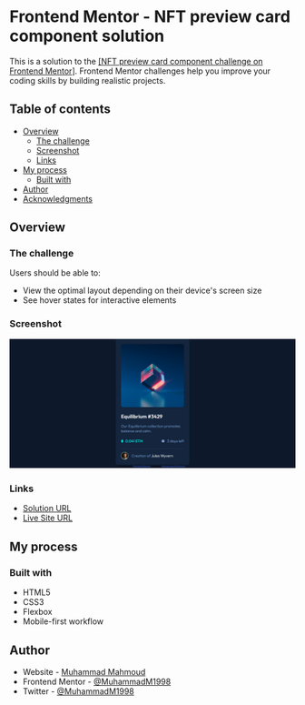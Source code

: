 # Frontend Mentor - NFT preview card component solution

This is a solution to the [[NFT preview card component challenge on Frontend Mentor]](https://www.frontendmentor.io/challenges/nft-preview-card-component-SbdUL_w0U).
Frontend Mentor challenges help you improve your coding skills by building realistic projects.

## Table of contents

-   [Overview](#overview)
    -   [The challenge](#the-challenge)
    -   [Screenshot](#screenshot)
    -   [Links](#links)
-   [My process](#my-process)
    -   [Built with](#built-with)
-   [Author](#author)
-   [Acknowledgments](#acknowledgments)

## Overview

### The challenge

Users should be able to:

-   View the optimal layout depending on their device's screen size
-   See hover states for interactive elements

### Screenshot

![1638729196236.png](image/README/1638729196236.png)

### Links

-   [Solution URL](https://github.com/MuhammadM1998/NFT-Preview-Card-Component)
-   [Live Site URL](<[https://muhammadm1998.github.io/NFT-Preview-Card-Component/]()>)

## My process

### Built with

-   HTML5
-   CSS3
-   Flexbox
-   Mobile-first workflow

## Author

-   Website - [Muhammad Mahmoud](https://github.com/MuhammadM1998)
-   Frontend Mentor - [@MuhammadM1998](https://www.frontendmentor.io/profile/MuhammadM1998)
-   Twitter - [@MuhammadM1998](https://www.twitter.com/MuhammadM1998)
